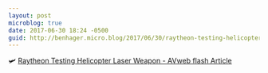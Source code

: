 ```yaml
---
layout: post
microblog: true
date: 2017-06-30 18:24 -0500
guid: http://benhager.micro.blog/2017/06/30/raytheon-testing-helicopter.html
---
```

🛩 [Raytheon Testing Helicopter Laser Weapon - AVweb flash Article](https://www.avweb.com/avwebflash/news/Raytheon-Testing-Helicopter-Laser-Weapon-229219-1.html)
